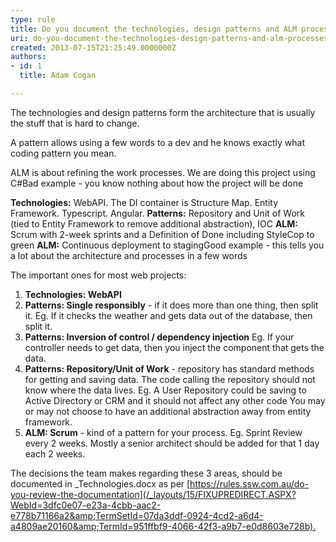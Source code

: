```yaml
---
type: rule
title: Do you document the technologies, design patterns and ALM processes?
uri: do-you-document-the-technologies-design-patterns-and-alm-processes
created: 2013-07-15T21:25:49.0000000Z
authors:
- id: 1
  title: Adam Cogan

---
```


 
The technologies and design patterns form the architecture that is usually the stuff that is hard to change.

A pattern allows using a few words to a dev and he knows exactly what coding pattern you mean.

ALM is about refining the work processes.​
 We are doing this project using C#​Bad example - you know nothing about how the project will be done

**Technologies:** WebAPI. The DI container is Structure Map. Entity Framework. Typescript. Angular.
**Patterns:** Repository and Unit of Work (tied to Entity Framework to remove additional abstraction), IOC
**ALM:** Scrum with 2-week sprints and a Definition of Done including StyleCop to green
**ALM:** Continuous deployment to stagingGood example - this tells you a lot about the architecture and processes in a few words


The important ones for most web projects:

1. **Technologies: WebAPI**
2. **Patterns: Single responsibly** - if it does more than one thing, then split it.
 Eg. If it checks the weather and gets data out of the database, then split it.
3. **Patterns: Inversion of control / dependency injection**
 Eg. If your controller needs to get data, then you inject the component that gets the data.
4. **Patterns: Repository/Unit of Work** - repository has standard methods for getting and saving data. The code calling the repository should not know where the data lives.
 Eg. A User Repository could be saving to Active Directory or CRM and it should not affect any other code
 You may or may not choose to have an additional abstraction away from entity framework.
5. **ALM: Scrum** - kind of a pattern for your process.
E​g. Sprint Review every 2 weeks.
 Mostly a senior architect should be added for that 1 day each 2 weeks.


The decisions the team makes regarding these 3 areas, should be documented in \_Technologies.docx as per [https://rules.ssw.com.au/do-you-review-the-documentation](/_layouts/15/FIXUPREDIRECT.ASPX?WebId=3dfc0e07-e23a-4cbb-aac2-e778b71166a2&amp;TermSetId=07da3ddf-0924-4cd2-a6d4-a4809ae20160&amp;TermId=951ffbf9-4066-42f3-a9b7-e0d8603e728b)​.​​

